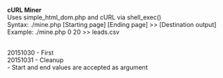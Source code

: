 <b>cURL Miner</b>
<br>
Uses simple_html_dom.php and cURL via shell_exec()
<br>
Syntax: ./mine.php [Starting page] [Ending page] >> [Destination output]
<br>
Example: ./mine.php 0 20 >> leads.csv
<br><br>

20151030 - First
<br>
20151031 - Cleanup
<br>
         - Start and end values are accepted as argument
